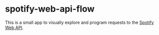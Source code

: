 spotify-web-api-flow
====================

This is a small app to visually explore and program requests to the [Spotify Web API](https://developer.spotify.com/web-api/).
